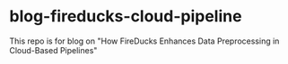 # blog-fireducks-cloud-pipeline
This repo is for blog on "How FireDucks Enhances Data Preprocessing in Cloud-Based Pipelines"
